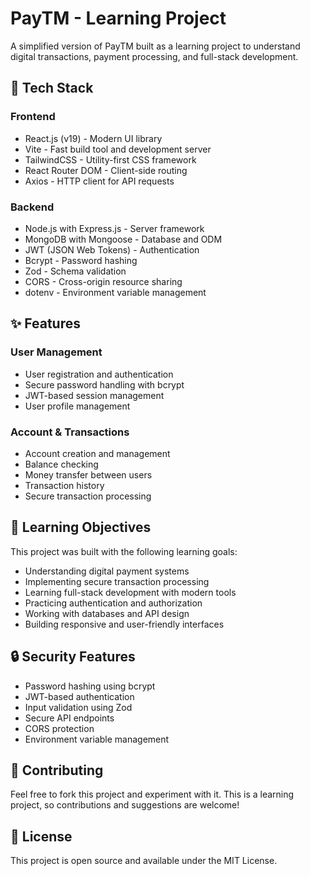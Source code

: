 # PayTM - Learning Project

A simplified version of PayTM built as a learning project to understand digital transactions, payment processing, and full-stack development.

## 🚀 Tech Stack

### Frontend
- React.js (v19) - Modern UI library
- Vite - Fast build tool and development server
- TailwindCSS - Utility-first CSS framework
- React Router DOM - Client-side routing
- Axios - HTTP client for API requests

### Backend
- Node.js with Express.js - Server framework
- MongoDB with Mongoose - Database and ODM
- JWT (JSON Web Tokens) - Authentication
- Bcrypt - Password hashing
- Zod - Schema validation
- CORS - Cross-origin resource sharing
- dotenv - Environment variable management

## ✨ Features

### User Management
- User registration and authentication
- Secure password handling with bcrypt
- JWT-based session management
- User profile management

### Account & Transactions
- Account creation and management
- Balance checking
- Money transfer between users
- Transaction history
- Secure transaction processing


## 🎯 Learning Objectives
This project was built with the following learning goals:
- Understanding digital payment systems
- Implementing secure transaction processing
- Learning full-stack development with modern tools
- Practicing authentication and authorization
- Working with databases and API design
- Building responsive and user-friendly interfaces

## 🔒 Security Features
- Password hashing using bcrypt
- JWT-based authentication
- Input validation using Zod
- Secure API endpoints
- CORS protection
- Environment variable management

## 🤝 Contributing
Feel free to fork this project and experiment with it. This is a learning project, so contributions and suggestions are welcome!

## 📝 License
This project is open source and available under the MIT License.
